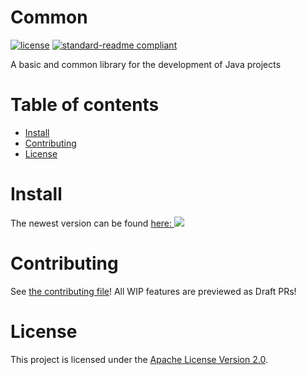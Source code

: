 # Common

[![license](https://img.shields.io/github/license/Conelux/Common?style=for-the-badge&color=b2204c)](../LICENSE)
[![standard-readme compliant](https://img.shields.io/badge/readme%20style-standard-brightgreen.svg?style=for-the-badge)](https://github.com/RichardLitt/standard-readme)

A basic and common library for the development of Java projects

# Table of contents

- [Install](#install)
- [Contributing](#contributing)
- [License](#license)

# Install

The newest version can be
found [here: ![](https://jitpack.io/v/Conelux/Common.svg)](https://jitpack.io/#Conelux/Common)

# Contributing

See [the contributing file](CONTRIBUTING.md)!
All WIP features are previewed as Draft PRs!

# License

This project is licensed under the [Apache License Version 2.0](../LICENSE).
